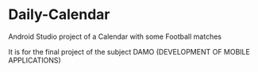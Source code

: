 # Daily-Calendar
Android Studio project of a Calendar with some Football matches

It is for the final project of the subject DAMO (DEVELOPMENT OF MOBILE APPLICATIONS)
